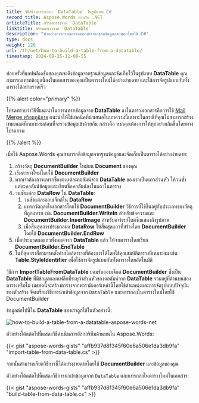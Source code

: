 ```yaml
---
title: วิธีสร้างตารางจาก `DataTable` ในรูปแบบ C#
second_title: Aspose.Words สำหรับ .NET
articleTitle: สร้างตารางจาก `DataTable`
linktitle: สร้างตารางจาก `DataTable`
description: "ตัวอย่างการกรอกตารางเอกสารจากฐานข้อมูลภายนอกโดยใช้ C#"
type: docs
weight: 120
url: /th/net/how-to-build-a-table-from-a-datatable/
timestamp: 2024-09-25-11-08-55
---
```


บ่อยครั้งที่แอปพลิเคชันของคุณจะดึงข้อมูลจากฐานข้อมูลและจัดเก็บไว้ในรูปแบบ **DataTable** คุณสามารถแทรกข้อมูลนี้ลงในเอกสารของคุณเป็นตารางใหม่ได้อย่างง่ายดาย และใช้การจัดรูปแบบกับทั้งตารางได้อย่างรวดเร็ว

{{% alert color="primary" %}}

โปรดทราบว่าวิธีที่แนะนำในการแทรกข้อมูลจาก **DataTable** ลงในตารางเอกสารคือการใช้ [Mail Merge พร้อมภูมิภาค](/words/net/types-of-mail-merge-operations/#mail-merge-with-regions) แนะนำให้ใช้เทคนิคที่นำเสนอในบทความนี้เฉพาะในกรณีที่คุณไม่สามารถสร้างเทมเพลตที่เหมาะสมก่อนที่จะรวมข้อมูลเข้าด้วยกัน กล่าวคือ หากคุณต้องการให้ทุกอย่างเกิดขึ้นโดยทางโปรแกรม

{{% /alert %}}

เมื่อใช้ Aspose.Words คุณสามารถดึงข้อมูลจากฐานข้อมูลและจัดเก็บเป็นตารางได้อย่างง่ายดาย:

1. สร้างวัตถุ **DocumentBuilder** ใหม่บน **Document** ของคุณ
1. เริ่มตารางใหม่โดยใช้ **DocumentBuilder**
1. หากเราต้องการแทรกชื่อของแต่ละคอลัมน์จาก **DataTable** ของเราเป็นแถวส่วนหัว ให้วนซ้ำแต่ละคอลัมน์ข้อมูลและเขียนชื่อคอลัมน์ลงในแถวในตาราง
1. วนซ้ำแต่ละ **DataRow** ใน **DataTable**:
   1. วนซ้ำแต่ละออบเจ็กต์ใน **DataRow**
   1. แทรกวัตถุลงในเอกสารโดยใช้ **DocumentBuilder** วิธีการที่ใช้ขึ้นอยู่กับประเภทของวัตถุที่ถูกแทรก เช่น **DocumentBuilder.Writeln** สำหรับข้อความและ **DocumentBuilder.InsertImage** สำหรับอาร์เรย์ไบต์ซึ่งแสดงถึงรูปภาพ
   1. เมื่อสิ้นสุดการประมวลผล **DataRow** ให้สิ้นสุดแถวที่สร้างโดย **DocumentBuilder** โดยใช้ **DocumentBuilder.EndRow**
1. เมื่อประมวลผลแถวทั้งหมดจาก **DataTable** แล้ว ให้จบตารางโดยเรียก **DocumentBuilder.EndTable**
1. ในที่สุด เราก็สามารถตั้งค่าสไตล์ตารางที่ต้องการได้โดยใช้คุณสมบัติตารางที่เหมาะสม เช่น **Table.StyleIdentifier** เพื่อใช้การจัดรูปแบบกับทั้งตารางโดยอัตโนมัติ

วิธีการ **ImportTableFromDataTable** ยอมรับออบเจ็กต์ **DocumentBuilder** ซึ่งเป็น **DataTable** ที่มีข้อมูลและแฟล็กที่ระบุว่าส่วนหัวของคอลัมน์จาก **DataTable** รวมอยู่ที่ด้านบนของตารางหรือไม่ เมธอดนี้จะสร้างตารางจากพารามิเตอร์เหล่านี้โดยใช้ตำแหน่งและการจัดรูปแบบปัจจุบันของตัวสร้าง จัดเตรียมวิธีการนำเข้าข้อมูลจาก `DataTable` และแทรกลงในตารางใหม่โดยใช้ DocumentBuilder

ข้อมูลต่อไปนี้ใน **DataTable** ของเราถูกใช้ในตัวอย่างนี้:

![how-to-build-a-table-from-a-datatable-aspose-words-net](/words/net/how-to-build-a-table-from-a-datatable/how-to-build-a-table-from-a-datatable-1.png)

ตัวอย่างโค้ดต่อไปนี้แสดงวิธีดำเนินการอัลกอริทึมด้านบนใน Aspose.Words:

{{< gist "aspose-words-gists" "affb937d8f345f60e6a506e1da3db9fa" "import-table-from-data-table.cs" >}}

จากนั้นสามารถเรียกวิธีการนี้ได้อย่างง่ายดายโดยใช้ **DocumentBuilder** และข้อมูลของคุณ

ตัวอย่างโค้ดต่อไปนี้แสดงวิธีการนำเข้าข้อมูลจาก `DataTable` และแทรกลงในตารางใหม่ในเอกสาร:

{{< gist "aspose-words-gists" "affb937d8f345f60e6a506e1da3db9fa" "build-table-from-data-table.cs" >}}
